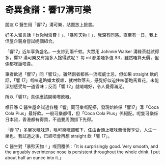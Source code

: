 # 奇異食譜：響17溝可樂

朋友 C 醫生用「響17」溝可樂，貼圖放上臉書。

好多人留言話「乜你咁浪費！」、「暴殄天物！」，我深有同感。直至有一日，我上佢屋企親身嘗試呢個組合。

「響17」近年享負盛名，一支炒到兩千蚊。大眾用 Johnnie Walker 溝綠茶就試得多，響17 溝可樂又有幾多人捨得試呢？ 每 ml 都差唔多值 $3，雖然唔算天價，但係都咪話唔貴。

筆者飲過「響17」同「響12」，雖然兩者都係一流嘅威士忌，但如果 straight 飲的話，「響 17」嘅味道略嫌太複雜，就咁飲落去，感覺好似迫住味蕾跑馬看花，未能深刻感受每一道香味；反而「響 12」就啱啱好，令人覺得滿足。

所以「響17」真係應該開稀嚟飲嘅。

嗰日喺 C 醫生屋企試過各種「響」同可樂嘅配搭，發現始終係「響17」溝「Coca Cola Plus」最好飲。一般可樂都得，但「Coca Cola Plus」係絕配。呢隻可樂係日本貨，香港都有得買，不過要周圍搵下先得。

「響 17」多層次嘅味道，喺可樂嘅調和下，任由舌頭上嘅味蕾慢慢享受，人生一樂也。我試過之後，已經唔會再想 straight 飲「響 17」。

C 醫生對「暴殄天物！」嘅回覆係：「It is surprisingly good. Very smooth, and the arguably overintense nose is persistent throughout the whole drink. I put about half an ounce into it.」

